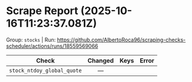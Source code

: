 # Scrape Report (2025-10-16T11:23:37.081Z)

Group: `stocks`  |  Run: https://github.com/AlbertoRoca96/scraping-checks-scheduler/actions/runs/18559569066

| Check | Changed | Keys | Error |
|---|:---:|:--|:--|
| `stock_ntdoy_global_quote` | — |  |  |
